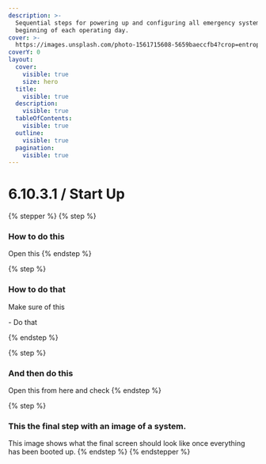 ```yaml
---
description: >-
  Sequential steps for powering up and configuring all emergency systems at the
  beginning of each operating day.
cover: >-
  https://images.unsplash.com/photo-1561715608-5659baeccfb4?crop=entropy&cs=srgb&fm=jpg&ixid=M3wxOTcwMjR8MHwxfHNlYXJjaHw1fHxlbWVyZ2VuY3klMjBleGl0fGVufDB8fHx8MTc0Njc2NjQ2M3ww&ixlib=rb-4.1.0&q=85
coverY: 0
layout:
  cover:
    visible: true
    size: hero
  title:
    visible: true
  description:
    visible: true
  tableOfContents:
    visible: true
  outline:
    visible: true
  pagination:
    visible: true
---
```


# 6.10.3.1 / Start Up

{% stepper %}
{% step %}
### How to do this

Open this
{% endstep %}

{% step %}
### How to do that

Make sure of this

\-       Do that


{% endstep %}

{% step %}
### And then do this

Open this from here and check&#x20;
{% endstep %}

{% step %}
### This the final step with an image of a system.&#x20;

This image shows what the final screen should look like once everything has been booted up.&#x20;
{% endstep %}
{% endstepper %}

